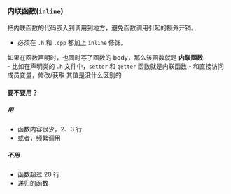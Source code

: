 ### 内联函数(`inline`)

把内联函数的代码嵌入到调用到地方，避免函数调用引起的额外开销。

- 必须在 `.h` 和 `.cpp` 都加上 `inline` 修饰。

如果在函数声明时，也同时写了函数的 body，那么该函数就是 **内联函数**.   
    - 比如在声明类的 `.h` 文件中，`setter` 和 `getter` 函数就是内联函数
    - 和直接访问成员变量，修改/获取 其值是没什么区别的

#### 要不要用？

##### 用
- 函数内容很少，2、3 行
- 或者，频繁调用

##### 不用
- 函数超过 20 行
- 递归的函数
